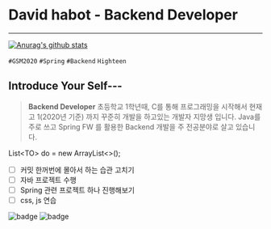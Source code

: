 # David habot - Backend Developer
- - -
[![Anurag's github stats](https://github-readme-stats.vercel.app/api?username=DavidHabot&show_icons=true&theme=vuefy)](https://github.com/DavidHabot/github-readme-stats)

`#GSM2020` `#Spring` `#Backend` `Highteen`

## Introduce Your Self---
> **Backend Developer**
> 초등학교 1학년때, C를 통해 프로그래밍을 시작해서 현재 고 1(2020년 기준) 까지 꾸준히 개발을 하고있는 개발자 지망생 입니다.
> Java를 주로 쓰고 Spring FW 를 활용한 Backend 개발을 주 전공분야로 살고 있습니다.

List\<TO> do = new ArrayList<>();
- [ ] 커밋 한꺼번에 몰아서 하는 습관 고치기
- [ ] 자바 프로젝트 수행
- [ ] Spring 관련 프로젝트 하나 진행해보기
- [ ] css, js 연습

![badge](https://img.shields.io/badge/github-GIVEME--STAR-red)
![badge](https://img.shields.io/github/commit-activity/m/DavidHabot/AdenLeague)
